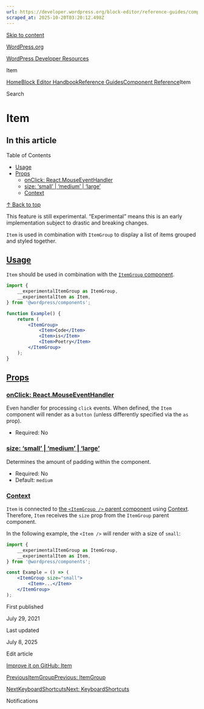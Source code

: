 ```yaml
---
url: https://developer.wordpress.org/block-editor/reference-guides/components/item
scraped_at: 2025-10-20T03:20:12.498Z
---
```


[Skip to content](https://developer.wordpress.org/block-editor/reference-guides/components/item/#wp--skip-link--target)

[WordPress.org](https://wordpress.org/)

[WordPress Developer Resources](https://developer.wordpress.org/)

Item


[Home](https://developer.wordpress.org/)[Block Editor Handbook](https://developer.wordpress.org/block-editor/)[Reference Guides](https://developer.wordpress.org/block-editor/reference-guides/)[Component Reference](https://developer.wordpress.org/block-editor/reference-guides/components/)Item

Search

# Item

## In this article

Table of Contents

- [Usage](https://developer.wordpress.org/block-editor/reference-guides/components/item/#usage)
- [Props](https://developer.wordpress.org/block-editor/reference-guides/components/item/#props)
  - [onClick: React.MouseEventHandler<HTMLDivElement>](https://developer.wordpress.org/block-editor/reference-guides/components/item/#onclick-react-mouseeventhandlerhtmldivelement)
  - [size: ‘small’ \| ‘medium’ \| ‘large’](https://developer.wordpress.org/block-editor/reference-guides/components/item/#size-small-medium-large)
  - [Context](https://developer.wordpress.org/block-editor/reference-guides/components/item/#context)

[↑ Back to top](https://developer.wordpress.org/block-editor/reference-guides/components/item/#wp--skip-link--target)

This feature is still experimental. “Experimental” means this is an early implementation subject to drastic and breaking changes.

`Item` is used in combination with `ItemGroup` to display a list of items grouped and styled together.

## [Usage](https://developer.wordpress.org/block-editor/reference-guides/components/item/\#usage)

`Item` should be used in combination with the [`ItemGroup` component](https://developer.wordpress.org/block-editor/reference-guide/components/item-group/item-group/).

```jsx
import {
    __experimentalItemGroup as ItemGroup,
    __experimentalItem as Item,
} from '@wordpress/components';

function Example() {
    return (
        <ItemGroup>
            <Item>Code</Item>
            <Item>is</Item>
            <Item>Poetry</Item>
        </ItemGroup>
    );
}

```

## [Props](https://developer.wordpress.org/block-editor/reference-guides/components/item/\#props)

### [onClick: React.MouseEventHandler<HTMLDivElement>](https://developer.wordpress.org/block-editor/reference-guides/components/item/\#onclick-react-mouseeventhandlerhtmldivelement)

Even handler for processing `click` events. When defined, the `Item` component will render as a `button` (unless differently specified via the `as` prop).

- Required: No

### [size: ‘small’ \| ‘medium’ \| ‘large’](https://developer.wordpress.org/block-editor/reference-guides/components/item/\#size-small-medium-large)

Determines the amount of padding within the component.

- Required: No
- Default: `medium`

### [Context](https://developer.wordpress.org/block-editor/reference-guides/components/item/\#context)

`Item` is connected to [the `<ItemGroup />` parent component](https://developer.wordpress.org/block-editor/reference-guide/components/item-group/item-group/) using [Context](https://reactjs.org/docs/context.html). Therefore, `Item` receives the `size` prop from the `ItemGroup` parent component.

In the following example, the `<Item />` will render with a size of `small`:

```jsx
import {
    __experimentalItemGroup as ItemGroup,
    __experimentalItem as Item,
} from '@wordpress/components';

const Example = () => (
    <ItemGroup size="small">
        <Item>...</Item>
    </ItemGroup>
);

```

First published

July 29, 2021

Last updated

July 8, 2025

Edit article

[Improve it on GitHub: Item](https://github.com/WordPress/gutenberg/edit/trunk/packages/components/src/item-group/item/README.md)

[PreviousItemGroupPrevious: ItemGroup](https://developer.wordpress.org/block-editor/reference-guides/components/item-group/)

[NextKeyboardShortcutsNext: KeyboardShortcuts](https://developer.wordpress.org/block-editor/reference-guides/components/keyboard-shortcuts/)

Notifications